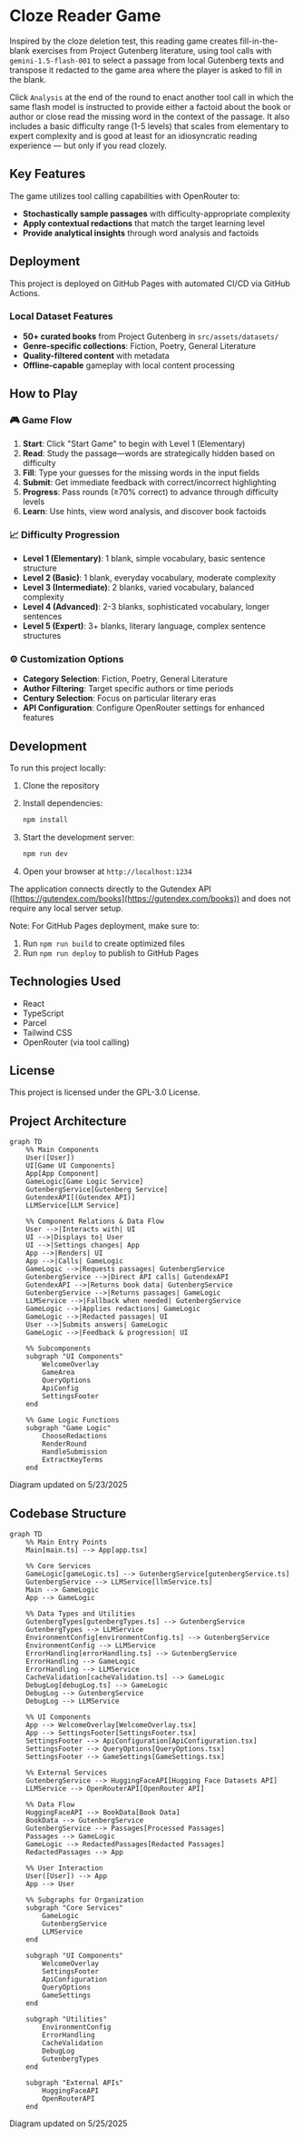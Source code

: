 # Cloze Reader Game

Inspired by the cloze deletion test, this reading game  creates fill-in-the-blank exercises from Project Gutenberg literature, using tool calls with `gemini-1.5-flash-001` to select a passage from local Gutenberg texts and transpose it redacted to the game area where the player is asked to fill in the blank. 

Click `Analysis` at the end of the round to enact another tool call in which the same flash model is instructed to provide either a factoid about the book or author or close read the  missing word in the context of the passage. It also includes a basic difficulty range (1-5 levels) that scales from elementary to expert complexity and is good at least for an idiosyncratic reading experience — but only if you read clozely.

## Key Features

The game utilizes  tool calling capabilities with OpenRouter to:

- **Stochastically sample passages** with difficulty-appropriate complexity
- **Apply contextual redactions** that match the target learning level
- **Provide analytical insights** through word analysis and factoids

## **Deployment**

This project is deployed on GitHub Pages with automated CI/CD via GitHub Actions.

### **Local Dataset Features**
- **50+ curated books** from Project Gutenberg in `src/assets/datasets/`
- **Genre-specific collections**: Fiction, Poetry, General Literature
- **Quality-filtered content** with metadata
- **Offline-capable** gameplay with local content processing

## How to Play

### 🎮 **Game Flow**
1. **Start**: Click "Start Game" to begin with Level 1 (Elementary)
2. **Read**: Study the passage—words are strategically hidden based on difficulty
3. **Fill**: Type your guesses for the missing words in the input fields
4. **Submit**: Get immediate feedback with correct/incorrect highlighting
5. **Progress**: Pass rounds (≥70% correct) to advance through difficulty levels
6. **Learn**: Use hints, view word analysis, and discover book factoids

### 📈 **Difficulty Progression**
- **Level 1 (Elementary)**: 1 blank, simple vocabulary, basic sentence structure
- **Level 2 (Basic)**: 1 blank, everyday vocabulary, moderate complexity
- **Level 3 (Intermediate)**: 2 blanks, varied vocabulary, balanced complexity
- **Level 4 (Advanced)**: 2-3 blanks, sophisticated vocabulary, longer sentences
- **Level 5 (Expert)**: 3+ blanks, literary language, complex sentence structures

### ⚙️ **Customization Options**
- **Category Selection**: Fiction, Poetry, General Literature
- **Author Filtering**: Target specific authors or time periods
- **Century Selection**: Focus on particular literary eras
- **API Configuration**: Configure OpenRouter settings for enhanced features

## Development

To run this project locally:

1. Clone the repository
2. Install dependencies:

   ```bash
   npm install
   ```

3. Start the development server:

   ```bash
   npm run dev
   ```

4. Open your browser at `http://localhost:1234`

The application connects directly to the Gutendex API ([https://gutendex.com/books](https://gutendex.com/books)) and does not require any local server setup.

Note: For GitHub Pages deployment, make sure to:

1. Run `npm run build` to create optimized files
2. Run `npm run deploy` to publish to GitHub Pages

## Technologies Used

- React
- TypeScript
- Parcel
- Tailwind CSS
- OpenRouter (via tool calling)

## License

This project is licensed under the GPL-3.0 License.

## Project Architecture

```mermaid
graph TD
    %% Main Components
    User([User])
    UI[Game UI Components]
    App[App Component]
    GameLogic[Game Logic Service]
    GutenbergService[Gutenberg Service]
    GutendexAPI[(Gutendex API)]
    LLMService[LLM Service]
    
    %% Component Relations & Data Flow
    User -->|Interacts with| UI
    UI -->|Displays to| User
    UI -->|Settings changes| App
    App -->|Renders| UI
    App -->|Calls| GameLogic
    GameLogic -->|Requests passages| GutenbergService
    GutenbergService -->|Direct API calls| GutendexAPI
    GutendexAPI -->|Returns book data| GutenbergService
    GutenbergService -->|Returns passages| GameLogic
    LLMService -->|Fallback when needed| GutenbergService
    GameLogic -->|Applies redactions| GameLogic
    GameLogic -->|Redacted passages| UI
    User -->|Submits answers| GameLogic
    GameLogic -->|Feedback & progression| UI

    %% Subcomponents
    subgraph "UI Components"
        WelcomeOverlay
        GameArea
        QueryOptions
        ApiConfig
        SettingsFooter
    end

    %% Game Logic Functions
    subgraph "Game Logic"
        ChooseRedactions
        RenderRound
        HandleSubmission
        ExtractKeyTerms
    end
```

Diagram updated on 5/23/2025

## Codebase Structure

```mermaid
graph TD
    %% Main Entry Points
    Main[main.ts] --> App[app.tsx]
    
    %% Core Services
    GameLogic[gameLogic.ts] --> GutenbergService[gutenbergService.ts]
    GutenbergService --> LLMService[llmService.ts]
    Main --> GameLogic
    App --> GameLogic
    
    %% Data Types and Utilities
    GutenbergTypes[gutenbergTypes.ts] --> GutenbergService
    GutenbergTypes --> LLMService
    EnvironmentConfig[environmentConfig.ts] --> GutenbergService
    EnvironmentConfig --> LLMService
    ErrorHandling[errorHandling.ts] --> GutenbergService
    ErrorHandling --> GameLogic
    ErrorHandling --> LLMService
    CacheValidation[cacheValidation.ts] --> GameLogic
    DebugLog[debugLog.ts] --> GameLogic
    DebugLog --> GutenbergService
    DebugLog --> LLMService
    
    %% UI Components
    App --> WelcomeOverlay[WelcomeOverlay.tsx]
    App --> SettingsFooter[SettingsFooter.tsx]
    SettingsFooter --> ApiConfiguration[ApiConfiguration.tsx]
    SettingsFooter --> QueryOptions[QueryOptions.tsx]
    SettingsFooter --> GameSettings[GameSettings.tsx]
    
    %% External Services
    GutenbergService --> HuggingFaceAPI[Hugging Face Datasets API]
    LLMService --> OpenRouterAPI[OpenRouter API]
    
    %% Data Flow
    HuggingFaceAPI --> BookData[Book Data]
    BookData --> GutenbergService
    GutenbergService --> Passages[Processed Passages]
    Passages --> GameLogic
    GameLogic --> RedactedPassages[Redacted Passages]
    RedactedPassages --> App
    
    %% User Interaction
    User([User]) --> App
    App --> User
    
    %% Subgraphs for Organization
    subgraph "Core Services"
        GameLogic
        GutenbergService
        LLMService
    end
    
    subgraph "UI Components"
        WelcomeOverlay
        SettingsFooter
        ApiConfiguration
        QueryOptions
        GameSettings
    end
    
    subgraph "Utilities"
        EnvironmentConfig
        ErrorHandling
        CacheValidation
        DebugLog
        GutenbergTypes
    end
    
    subgraph "External APIs"
        HuggingFaceAPI
        OpenRouterAPI
    end
```

Diagram updated on 5/25/2025
